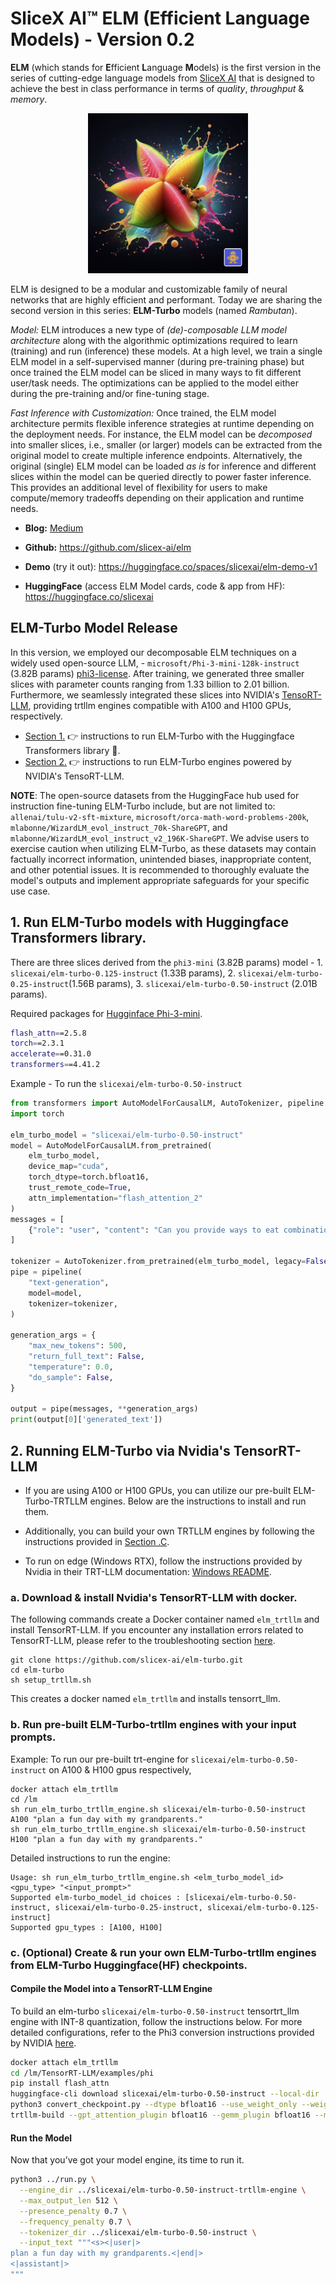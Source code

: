 # SliceX AI™ ELM (Efficient Language Models) - Version 0.2
**ELM** (which stands for **E**fficient **L**anguage **M**odels) is the first version in the series of cutting-edge language models from [SliceX AI](https://slicex.ai) that is designed to achieve the best in class performance in terms of _quality_, _throughput_ & _memory_.

<div align="center">
  <img src="elm-turbo-starfruit.png" width="256"/>
</div>

ELM is designed to be a modular and customizable family of neural networks that are highly efficient and performant. Today we are sharing the second version in this series: **ELM-Turbo** models (named _Rambutan_). 

_Model:_ ELM introduces a new type of _(de)-composable LLM model architecture_ along with the algorithmic optimizations required to learn (training) and run (inference) these models. At a high level, we train a single ELM model in a self-supervised manner (during pre-training phase) but once trained the ELM model can be sliced in many ways to fit different user/task needs. The optimizations can be applied to the model either during the pre-training and/or fine-tuning stage. 

_Fast Inference with Customization:_ Once trained, the ELM model architecture permits flexible inference strategies at runtime depending on the deployment needs. For instance, the ELM model can  be _decomposed_ into smaller slices, i.e., smaller (or larger) models can be extracted from the original model to create multiple inference endpoints. Alternatively, the original (single) ELM model can be loaded _as is_ for inference and different slices within the model can be queried directly to power faster inference. This provides an additional level of flexibility for users to make compute/memory tradeoffs depending on their application and runtime needs.

- **Blog:** [Medium](https://medium.com/sujith-ravi/introducing-elm-efficient-customizable-privacy-preserving-llms-cea56e4f727d)

- **Github:** https://github.com/slicex-ai/elm

- **Demo** (try it out): https://huggingface.co/spaces/slicexai/elm-demo-v1

- **HuggingFace** (access ELM Model cards, code & app from HF): https://huggingface.co/slicexai

## ELM-Turbo Model Release
In this version, we employed our decomposable ELM techniques on a widely used open-source LLM, - `microsoft/Phi-3-mini-128k-instruct` (3.82B params) [phi3-license](https://huggingface.co/microsoft/Phi-3-mini-128k-instruct/resolve/main/LICENSE). After training, we generated three smaller slices with parameter counts ranging from 1.33 billion to 2.01 billion. Furthermore, we seamlessly integrated these slices into NVIDIA's [TensoRT-LLM](https://github.com/NVIDIA/TensorRT-LLM), providing trtllm engines compatible with A100 and H100 GPUs, respectively. 

- [Section 1.](https://github.com/slicex-ai/elm-turbo/blob/main/README.md#1-run-elm-turbo-models-with-huggingface-transformers-library) 👉 instructions to run ELM-Turbo with the Huggingface Transformers library :hugs:.
- [Section 2.](https://github.com/slicex-ai/elm-turbo/blob/main/README.md#2-running-elm-turbo-via-nvidias-tensorrt-llm) 👉 instructions to run ELM-Turbo engines powered by NVIDIA's TensoRT-LLM. 

**NOTE**: The open-source datasets from the HuggingFace hub used for instruction fine-tuning ELM-Turbo include, but are not limited to: `allenai/tulu-v2-sft-mixture`, `microsoft/orca-math-word-problems-200k`, `mlabonne/WizardLM_evol_instruct_70k-ShareGPT`, and `mlabonne/WizardLM_evol_instruct_v2_196K-ShareGPT`. We advise users to exercise caution when utilizing ELM-Turbo, as these datasets may contain factually incorrect information, unintended biases, inappropriate content, and other potential issues. It is recommended to thoroughly evaluate the model's outputs and implement appropriate safeguards for your specific use case.

## 1. Run ELM-Turbo models with Huggingface Transformers library.
There are three slices derived from the `phi3-mini` (3.82B params) model - 1. `slicexai/elm-turbo-0.125-instruct` (1.33B params), 2. `slicexai/elm-turbo-0.25-instruct`(1.56B params), 3. `slicexai/elm-turbo-0.50-instruct` (2.01B params). 

Required packages for [Hugginface Phi-3-mini](https://huggingface.co/microsoft/Phi-3-mini-128k-instruct).
```bash
flash_attn==2.5.8
torch==2.3.1
accelerate==0.31.0
transformers==4.41.2
```

Example - To run the `slicexai/elm-turbo-0.50-instruct`
```python
from transformers import AutoModelForCausalLM, AutoTokenizer, pipeline
import torch

elm_turbo_model = "slicexai/elm-turbo-0.50-instruct"
model = AutoModelForCausalLM.from_pretrained( 
    elm_turbo_model,  
    device_map="cuda",  
    torch_dtype=torch.bfloat16,  
    trust_remote_code=True,
    attn_implementation="flash_attention_2"
)
messages = [ 
    {"role": "user", "content": "Can you provide ways to eat combinations of bananas and dragonfruits?"}, 
]

tokenizer = AutoTokenizer.from_pretrained(elm_turbo_model, legacy=False) 
pipe = pipeline( 
    "text-generation", 
    model=model, 
    tokenizer=tokenizer, 
) 

generation_args = { 
    "max_new_tokens": 500, 
    "return_full_text": False, 
    "temperature": 0.0, 
    "do_sample": False, 
} 

output = pipe(messages, **generation_args) 
print(output[0]['generated_text']) 
```

## 2. Running ELM-Turbo via Nvidia's TensorRT-LLM

- If you are using A100 or H100 GPUs, you can utilize our pre-built ELM-Turbo-TRTLLM engines. Below are the instructions to install and run them.

- Additionally, you can build your own TRTLLM engines by following the instructions provided in [Section .C](https://github.com/slicex-ai/elm-turbo/blob/main/README.md#c-optional-create--run-your-own-elm-turbo-trtllm-engines-from-elm-turbo-huggingfacehf-checkpoints).

- To run on edge (Windows RTX), follow the instructions provided by Nvidia in their TRT-LLM documentation: [Windows README](https://github.com/NVIDIA/TensorRT-LLM/blob/main/windows/README.md).


### a. Download & install Nvidia's TensorRT-LLM with docker.
The following commands create a Docker container named `elm_trtllm` and install TensorRT-LLM. If you encounter any installation errors related to TensorRT-LLM, please refer to the troubleshooting section [here](https://nvidia.github.io/TensorRT-LLM/reference/troubleshooting.html).
```
git clone https://github.com/slicex-ai/elm-turbo.git
cd elm-turbo
sh setup_trtllm.sh
```
This creates a docker named `elm_trtllm` and installs tensorrt_llm. 

### b. Run pre-built ELM-Turbo-trtllm engines with your input prompts.

Example: To run our pre-built trt-engine for `slicexai/elm-turbo-0.50-instruct` on A100 & H100 gpus respectively,
```
docker attach elm_trtllm
cd /lm
sh run_elm_turbo_trtllm_engine.sh slicexai/elm-turbo-0.50-instruct A100 "plan a fun day with my grandparents."
sh run_elm_turbo_trtllm_engine.sh slicexai/elm-turbo-0.50-instruct H100 "plan a fun day with my grandparents."
```

Detailed instructions to run the engine:
```
Usage: sh run_elm_turbo_trtllm_engine.sh <elm_turbo_model_id> <gpu_type> "<input_prompt>"
Supported elm-turbo_model_id choices : [slicexai/elm-turbo-0.50-instruct, slicexai/elm-turbo-0.25-instruct, slicexai/elm-turbo-0.125-instruct]
Supported gpu_types : [A100, H100]
```


### c. (Optional) Create & run your own ELM-Turbo-trtllm engines from ELM-Turbo Huggingface(HF) checkpoints.

#### Compile the Model into a TensorRT-LLM Engine
To build an elm-turbo `slicexai/elm-turbo-0.50-instruct` tensortrt_llm engine with INT-8 quantization, follow the instructions below. For more detailed configurations, refer to the Phi3 conversion instructions provided by NVIDIA [here](https://github.com/NVIDIA/TensorRT-LLM/tree/main/examples/phi).

```bash
docker attach elm_trtllm
cd /lm/TensorRT-LLM/examples/phi
pip install flash_attn
huggingface-cli download slicexai/elm-turbo-0.50-instruct --local-dir ../slicexai/elm-turbo-0.50-instruct
python3 convert_checkpoint.py --dtype bfloat16 --use_weight_only --weight_only_precision int8  --model_dir ../slicexai/elm-turbo-0.50-instruct --output_dir ../slicexai/elm-turbo-0.50-instruct-trtllm-ckpt
trtllm-build --gpt_attention_plugin bfloat16 --gemm_plugin bfloat16 --max_seq_len 4096 --max_batch_size 256 --checkpoint_dir ../slicexai/elm-turbo-0.50-instruct-trtllm-ckpt --output_dir ../slicexai/elm-turbo-0.50-instruct-trtllm-engine
```

#### Run the Model
Now that you’ve got your model engine, its time to run it.

```bash
python3 ../run.py \
  --engine_dir ../slicexai/elm-turbo-0.50-instruct-trtllm-engine \
  --max_output_len 512 \
  --presence_penalty 0.7 \
  --frequency_penalty 0.7 \
  --tokenizer_dir ../slicexai/elm-turbo-0.50-instruct \
  --input_text """<s><|user|>
plan a fun day with my grandparents.<|end|>
<|assistant|>
"""
```
